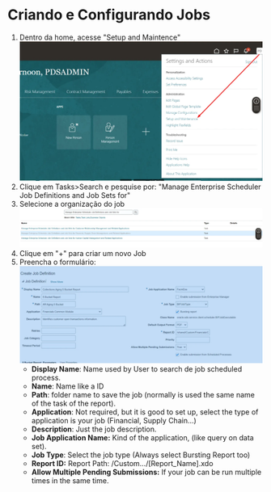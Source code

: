 # Criando e Configurando Jobs
1. Dentro da home, acesse "Setup and Maintence"![Criando um Job1](../Imgs/JobP1.png)
2. Clique em Tasks>Search e pesquise por: "Manage Enterprise Scheduler Job Definitions and Job Sets for"
3. Selecione a organização do job![Criando um Job2](../Imgs/JobP2.png)
4. Clique em "+" para criar um novo Job
5. Preencha o formulário:![Criando um Job2](../Imgs/JobP3.png)
	- **Display Name**: Name used by User to search de job scheduled process.
	- **Name**: Name like a ID
	- **Path**: folder name to save the job (normally is used the same name of the task of the report).
	- **Application**: Not required, but it is good to set up, select the type of application is your job (Financial, Supply Chain…)
	- **Description**: Just the job description.
	- **Job Application Name:** Kind of the application, (like query on data set).
	- **Job Type**: Select the job type (Always select Bursting Report too)
	- **Report ID:** Report Path: /Custom…/[Report_Name].xdo
	- **Allow Multiple Pending Submissions:** If your job can be run multiple times in the same time.